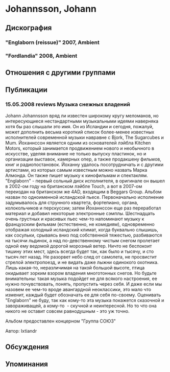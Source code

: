 # Johannsson, Johann



## Дискография

### "Englaborn (reissue)" 2007, Ambient



### "Fordlandia" 2008, Ambient




## Отношения с другими группами


## Публикации

### 15.05.2008 reviews Музыка снежных владений

<P>Johann Johannsson вряд ли известен широкому кругу меломанов, но интересующиеся нестандартными музыкальными идеями наверняка хотя бы раз слышали это имя. Он из Исландии и сегодня, пожалуй, может дополнить весьма короткий список более-менее известных исполнителей современной музыки навравне с Bjork, The Sugarcubes и Mum. Йоханнссон является одним из основателей лэйбла Kitchen Motors, который занимается продвижением нового и необычного в искусстве, уделяя внимание не только выпуску пластинок, но и организации выставок, камерных опер, а также продакшену фильмов, книг и радиопостановок.&nbsp;Йоханну удалось посотрудничать и с другими артистами, из которых самым известным можно назвать Марка Алмонда. Он также пишет музыку к кинофильмам и спектаклям. "Englaborn" - первый сольный диск исполнителя, в оригинале он вышел в 2002-ом году на британском лэйбле Touch, а вот в 2007-ом переиздан на британском же 4AD, входящим в&nbsp;Beggars Group. Альбом назван по одноименной исландской пьесе. Первоначально исполнение задумывалось для струнного квартета, фортепиано, органа, колокольчиков и перскуссии; затем Йоханнссон еще раз переработал материал и добавил некоторые электронные сэмплы. Шестнадцать очень грустных и красивых пьес чем-то напоминают музыку к французским фильмам (естественно, не комедиям), одновременно отображая холодный исландский климат, когда буквально слышишь, как сосульки, срываясь вниз&nbsp;под собственной тяжестью,&nbsp;разбиваются на тысячи льдинок, а над по-девственному чистым снегом пролетает одной ему ведомой дорогой морозный ветер. Ничто не беспокоит тишину этих мест, здесь всегда будет так, как было и тысячу, и сто тысяч лет назад. Не разорвет небо след от самолета, не просвистит стрелой электропоезд, и не видать даже лыжни одинокого охотника. Лишь какая-то, неразличимая&nbsp;на такой большой высоте, птица окидывает зорким взором владения многотонных снегов. Но будьте внимательны: такая музыка подойдет не для всякого настроения, ее нужно почувствовать, понять, пропустить через себя. И даже если мы назовем ее чем-то вроде авангардной неоклассики, это мало что изменит, каждый будет обозначать ее для себя по-своему. Оценивать "Englaborn" не буду, так как кому-то эта музыка покажется сказочной и завораживащей, а кому-то&nbsp; - скучной и неинтересной. Но то что она никого не оставит совсем равнодушным - это уж точно.</P>
<P>Альбом предоставлен концерном "Группа СОЮЗ"</P>
Автор: Ixtiandr


## Обсуждения


## Упоминания

